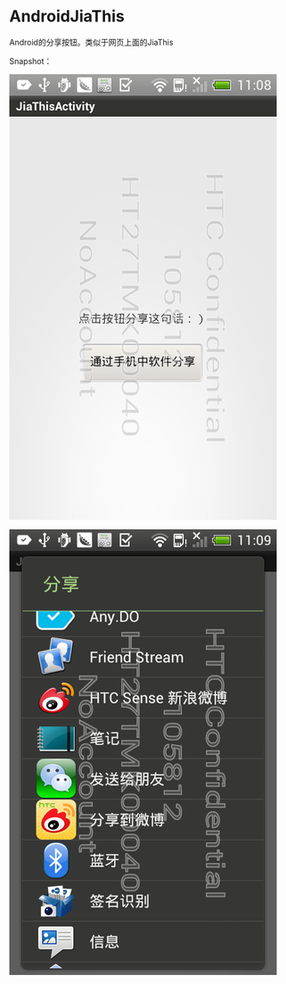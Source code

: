 AndroidJiaThis
==============

Android的分享按钮。类似于网页上面的JiaThis

Snapshot：

![snapshot](https://github.com/bullda/AndroidJiaThis/raw/master/snapshot/001.png)

![snapshot](https://github.com/bullda/AndroidJiaThis/raw/master/snapshot/002.png)